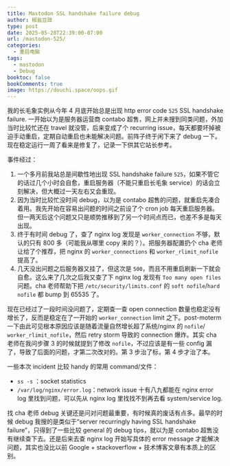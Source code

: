 ```yaml
---
title: Mastodon SSL handshake failure debug
author: 椒盐豆豉
type: post
date: 2025-05-28T22:39:00-07:00
url: /mastodon-525/
categories:
  - 重启电脑
tags:
  - mastodon
  - Debug
booktoc: false
bookComments: true
image: https://douchi.space/oops.gif
---
```


我的长毛象实例从今年 4 月底开始总是出现 http error code `525` SSL handshake failure. 一开始以为是服务器运营商 contabo 超售，网上并未搜到同类问题，外加当时比较忙还在 travel 就没管，后来变成了个 recurring issue，每天都要坏掉被迫手动重启，定期自动重启也未能解决问题。前阵子终于闲下来了 debug 一下。现在稳定运行一周了看来是修复了，记录一下供其它站长参考。

<!--more-->

事件经过：
1. 一个多月前我站总是间歇性地出现 SSL handshake failure `525`，如果不管它的话过几个小时会自愈，重启服务器（不能只重启长毛象 service）的话会立刻解决，但大概过一天左右又会重现。
2. 因为当时比较忙没时间 debug，以为是 contabo 超售的问题，就重启先凑合着用。我先开始在容易出问题的时间之前设了个 cron job 每天重启服务器。但一两天后这个问题又只是顺势推移到了另一个时间点而已，也差不多是每天出现。
3. 终于有时间 debug 了，查了 nginx log 发现是 `worker_connection` 不够，默认的只有 800 多（可能我从哪里 copy 来的？）。把服务器配置扔个 cha 老师让给了个推荐，把 nginx 的 `worker_connections` 和 `worker_rlimit_nofile` 提高了。
4. 几天没出问题之后服务器又挂了，但这次是 `500`，而且不用重启刷新一下就会自愈。这么来了几次之后我又查了下 nginx log 发现有 `Too many open files` 问题。cha 老师帮助下把 `/etc/security/limits.conf` 的 `soft nofile`/`hard nofile` 都 bump 到 65535 了。

现在已经过了一段时间没问题了，定期查一查 open connection 数量也稳定没有增长了，反而是稳定在了一开始的 `worker_connection` limit 之下。post-moterm 一下由此可见根本原因应该是随着流量自然增长超了系统/nginx 的 `nofile`/ `worker_rlimit_nofile`，然后 retry storm 导致的 connection 爆炸。其实 cha 老师在我问步骤 3 的时候就提到了修改 `nofile`，不过应该是有一些 config 漏了，导致了后面的问题，才第二次改对的。第 3 步治了标，第 4 步才治了本。

一些本次 incident 比较 handy 的常用 command/文件：
- `ss -s` ：socket statistics 
- `/var/log/nginx/error.log`：network issue 十有八九都能在 nginx error log 里找到问题，可以先从 nginx log 里找找不到再去看 system/service log. 

找 cha 老师 debug 关键还是问对问题最重要，有时候真的废话有点多。最早的时候 debug 我搜的是类似于“server recurringly having SSL handshake failure”，只得到了一些比较 general 的 debug tips，就以为是 contabo 超售没有继续查下去。还是后来去查 nginx log 开始写具体的 error message 才能解决问题，其实也没比以前 Google + stackoverflow + 技术博客文章有本质上的区别。